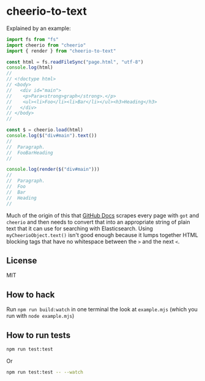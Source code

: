 # cheerio-to-text

Explained by an example:

```js
import fs from "fs"
import cheerio from "cheerio"
import { render } from "cheerio-to-text"

const html = fs.readFileSync("page.html", "utf-8")
console.log(html)
//
// <!doctype html>
// <body>
//   <div id="main">
//    <p>Para<strong>graph</strong>.</p>
//    <ul><li>Foo</li><li>Bar</li></ul><h3>Heading</h3>
//   </div>
// </body>
//

const $ = cheerio.load(html)
console.log($("div#main").text())
//
//  Paragraph.
//  FooBarHeading
//

console.log(render($("div#main")))
//
//  Paragraph.
//  Foo
//  Bar
//  Heading
//
```

Much of the origin of this that [GitHub Docs](https://docs.github.com) scrapes
every page with `got` and `cheerio` and then needs to convert that into an
appropriate string of plain text that it can use for searching
with Elasticsearch. Using `myCheerioObject.text()` isn't good enough
because it lumps together HTML blocking tags that have no whitespace
between the `>` and the next `<`.

## License

MIT

## How to hack

Run `npm run build:watch` in one terminal the look at
`example.mjs` (which you run with `node example.mjs`)

## How to run tests

```sh
npm run test:test
```

Or

```sh
npm run test:test -- --watch
```
